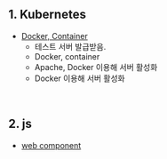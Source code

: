 ## 1. Kubernetes
- [Docker, Container](https://github.com/EunJaePark/mantech/blob/main/%EA%B5%90%EC%9C%A1/210303(docker%2Ccontainer).md)
  - 테스트 서버 발급받음.
  - Docker, container
  - Apache, Docker 이용해 서버 활성화
  - Docker 이용해 서버 활성화

<br/>

## 2. js
- [web component](https://github.com/EunJaePark/JSstudy/blob/main/WebComponent/web_component.md)
